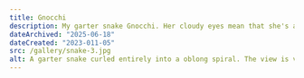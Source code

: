 ```yaml
---
title: Gnocchi
description: My garter snake Gnocchi. Her cloudy eyes mean that she's about to start a shed.
dateArchived: "2025-06-18"
dateCreated: "2023-011-05"
src: /gallery/snake-3.jpg
alt: A garter snake curled entirely into a oblong spiral. The view is very close to her face and she looks right at the camera. She is mainly black on the sides with little triangles of red scales. She has a white stripe down her back.
---
```

